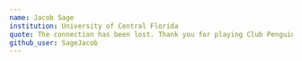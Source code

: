 ```yaml
---
name: Jacob Sage
institution: University of Central Florida
quote: The connection has been lost. Thank you for playing Club Penguin. Waddle on!
github_user: SageJacob
---
```


